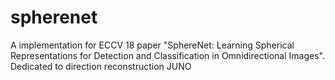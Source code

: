 # spherenet
A implementation for ECCV 18 paper "SphereNet: Learning Spherical Representations for Detection and Classification in Omnidirectional Images".
Dedicated to direction reconstruction JUNO
